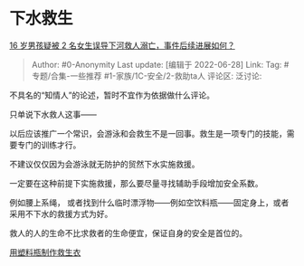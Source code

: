 # 下水救生
[16 岁男孩疑被 2 名女生误导下河救人溺亡，事件后续进展如何？](https://www.zhihu.com/question/538775474/answer/2539665977)

> Author: #0-Anonymity
> Last update: [编辑于 2022-06-28]
> Link:
> Tag: #专题/合集-一些推荐 #1-家族/1C-安全/2-救助ta人
> 评论区:
> 泛讨论:

不具名的“知情人”的论述，暂时不宜作为依据做什么评论。

只单说下水救人这事——

以后应该推广一个常识，会游泳和会救生不是一回事。救生是一项专门的技能，需要专门的训练才行。

不建议仅仅因为会游泳就无防护的贸然下水实施救援。

一定要在这种前提下实施救援，那么要尽量寻找辅助手段增加安全系数。

例如腰上系绳， 或者找到什么临时漂浮物——例如空饮料瓶——固定身上，或者采用不下水的救援方式为好。

救人的人的生命不比求救者的生命便宜，保证自身的安全是首位的。

[用塑料瓶制作救生衣](https://www.bilibili.com/video/BV1Cz4y1X73a/?p=1&share_medium=iphone&share_plat=ios&share_session_id=CB6B7D3E-6B3B-42AE-8C6C-9DDE1D178BA5&share_source=COPY&share_tag=s_i&timestamp=1655875244&unique_k=QCy9TcZ)
